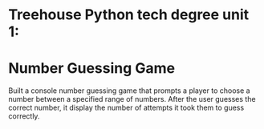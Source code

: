 
# Treehouse Python tech degree unit 1: 
# Number Guessing Game




Built a console number guessing game that prompts a player to choose a number between a specified range of numbers. After the user guesses the correct number, it display the number of attempts it took them to guess correctly.  
